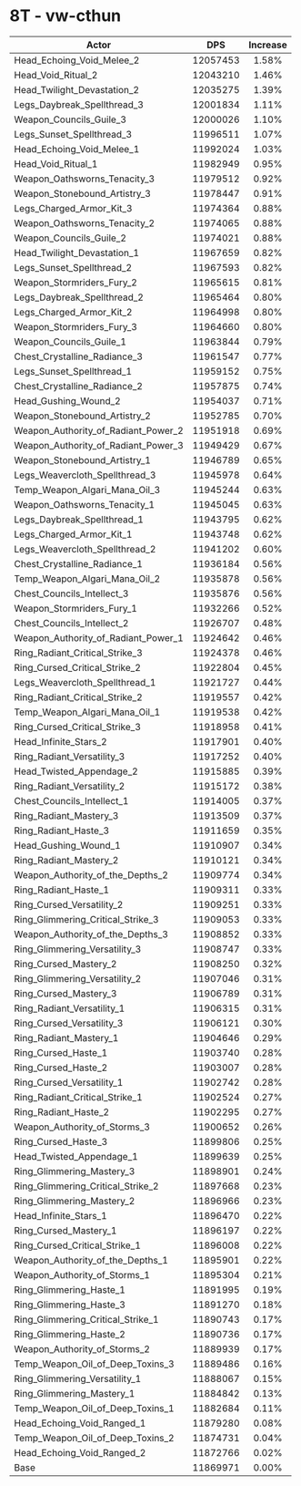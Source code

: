 # 8T - vw-cthun
| Actor | DPS | Increase |
|---|:---:|:---:|
|Head_Echoing_Void_Melee_2|12057453|1.58%|
|Head_Void_Ritual_2|12043210|1.46%|
|Head_Twilight_Devastation_2|12035275|1.39%|
|Legs_Daybreak_Spellthread_3|12001834|1.11%|
|Weapon_Councils_Guile_3|12000026|1.10%|
|Legs_Sunset_Spellthread_3|11996511|1.07%|
|Head_Echoing_Void_Melee_1|11992024|1.03%|
|Head_Void_Ritual_1|11982949|0.95%|
|Weapon_Oathsworns_Tenacity_3|11979512|0.92%|
|Weapon_Stonebound_Artistry_3|11978447|0.91%|
|Legs_Charged_Armor_Kit_3|11974364|0.88%|
|Weapon_Oathsworns_Tenacity_2|11974065|0.88%|
|Weapon_Councils_Guile_2|11974021|0.88%|
|Head_Twilight_Devastation_1|11967659|0.82%|
|Legs_Sunset_Spellthread_2|11967593|0.82%|
|Weapon_Stormriders_Fury_2|11965615|0.81%|
|Legs_Daybreak_Spellthread_2|11965464|0.80%|
|Legs_Charged_Armor_Kit_2|11964998|0.80%|
|Weapon_Stormriders_Fury_3|11964660|0.80%|
|Weapon_Councils_Guile_1|11963844|0.79%|
|Chest_Crystalline_Radiance_3|11961547|0.77%|
|Legs_Sunset_Spellthread_1|11959152|0.75%|
|Chest_Crystalline_Radiance_2|11957875|0.74%|
|Head_Gushing_Wound_2|11954037|0.71%|
|Weapon_Stonebound_Artistry_2|11952785|0.70%|
|Weapon_Authority_of_Radiant_Power_2|11951918|0.69%|
|Weapon_Authority_of_Radiant_Power_3|11949429|0.67%|
|Weapon_Stonebound_Artistry_1|11946789|0.65%|
|Legs_Weavercloth_Spellthread_3|11945978|0.64%|
|Temp_Weapon_Algari_Mana_Oil_3|11945244|0.63%|
|Weapon_Oathsworns_Tenacity_1|11945045|0.63%|
|Legs_Daybreak_Spellthread_1|11943795|0.62%|
|Legs_Charged_Armor_Kit_1|11943748|0.62%|
|Legs_Weavercloth_Spellthread_2|11941202|0.60%|
|Chest_Crystalline_Radiance_1|11936184|0.56%|
|Temp_Weapon_Algari_Mana_Oil_2|11935878|0.56%|
|Chest_Councils_Intellect_3|11935876|0.56%|
|Weapon_Stormriders_Fury_1|11932266|0.52%|
|Chest_Councils_Intellect_2|11926707|0.48%|
|Weapon_Authority_of_Radiant_Power_1|11924642|0.46%|
|Ring_Radiant_Critical_Strike_3|11924378|0.46%|
|Ring_Cursed_Critical_Strike_2|11922804|0.45%|
|Legs_Weavercloth_Spellthread_1|11921727|0.44%|
|Ring_Radiant_Critical_Strike_2|11919557|0.42%|
|Temp_Weapon_Algari_Mana_Oil_1|11919538|0.42%|
|Ring_Cursed_Critical_Strike_3|11918958|0.41%|
|Head_Infinite_Stars_2|11917901|0.40%|
|Ring_Radiant_Versatility_3|11917252|0.40%|
|Head_Twisted_Appendage_2|11915885|0.39%|
|Ring_Radiant_Versatility_2|11915172|0.38%|
|Chest_Councils_Intellect_1|11914005|0.37%|
|Ring_Radiant_Mastery_3|11913509|0.37%|
|Ring_Radiant_Haste_3|11911659|0.35%|
|Head_Gushing_Wound_1|11910907|0.34%|
|Ring_Radiant_Mastery_2|11910121|0.34%|
|Weapon_Authority_of_the_Depths_2|11909774|0.34%|
|Ring_Radiant_Haste_1|11909311|0.33%|
|Ring_Cursed_Versatility_2|11909251|0.33%|
|Ring_Glimmering_Critical_Strike_3|11909053|0.33%|
|Weapon_Authority_of_the_Depths_3|11908852|0.33%|
|Ring_Glimmering_Versatility_3|11908747|0.33%|
|Ring_Cursed_Mastery_2|11908250|0.32%|
|Ring_Glimmering_Versatility_2|11907046|0.31%|
|Ring_Cursed_Mastery_3|11906789|0.31%|
|Ring_Radiant_Versatility_1|11906315|0.31%|
|Ring_Cursed_Versatility_3|11906121|0.30%|
|Ring_Radiant_Mastery_1|11904646|0.29%|
|Ring_Cursed_Haste_1|11903740|0.28%|
|Ring_Cursed_Haste_2|11903007|0.28%|
|Ring_Cursed_Versatility_1|11902742|0.28%|
|Ring_Radiant_Critical_Strike_1|11902524|0.27%|
|Ring_Radiant_Haste_2|11902295|0.27%|
|Weapon_Authority_of_Storms_3|11900652|0.26%|
|Ring_Cursed_Haste_3|11899806|0.25%|
|Head_Twisted_Appendage_1|11899639|0.25%|
|Ring_Glimmering_Mastery_3|11898901|0.24%|
|Ring_Glimmering_Critical_Strike_2|11897668|0.23%|
|Ring_Glimmering_Mastery_2|11896966|0.23%|
|Head_Infinite_Stars_1|11896470|0.22%|
|Ring_Cursed_Mastery_1|11896197|0.22%|
|Ring_Cursed_Critical_Strike_1|11896008|0.22%|
|Weapon_Authority_of_the_Depths_1|11895901|0.22%|
|Weapon_Authority_of_Storms_1|11895304|0.21%|
|Ring_Glimmering_Haste_1|11891995|0.19%|
|Ring_Glimmering_Haste_3|11891270|0.18%|
|Ring_Glimmering_Critical_Strike_1|11890743|0.17%|
|Ring_Glimmering_Haste_2|11890736|0.17%|
|Weapon_Authority_of_Storms_2|11889939|0.17%|
|Temp_Weapon_Oil_of_Deep_Toxins_3|11889486|0.16%|
|Ring_Glimmering_Versatility_1|11888067|0.15%|
|Ring_Glimmering_Mastery_1|11884842|0.13%|
|Temp_Weapon_Oil_of_Deep_Toxins_1|11882684|0.11%|
|Head_Echoing_Void_Ranged_1|11879280|0.08%|
|Temp_Weapon_Oil_of_Deep_Toxins_2|11874731|0.04%|
|Head_Echoing_Void_Ranged_2|11872766|0.02%|
|Base|11869971|0.00%|
